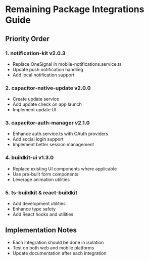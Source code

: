 # Remaining Package Integrations Guide

## Priority Order

### 1. notification-kit v2.0.3
- Replace OneSignal in mobile-notifications.service.ts
- Update push notification handling
- Add local notification support

### 2. capacitor-native-update v2.0.0
- Create update service
- Add update check on app launch
- Implement update UI

### 3. capacitor-auth-manager v2.1.0
- Enhance auth.service.ts with OAuth providers
- Add social login support
- Implement better session management

### 4. buildkit-ui v1.3.0
- Replace existing UI components where applicable
- Use pre-built form components
- Leverage animation utilities

### 5. ts-buildkit & react-buildkit
- Add development utilities
- Enhance type safety
- Add React hooks and utilities

## Implementation Notes
- Each integration should be done in isolation
- Test on both web and mobile platforms
- Update documentation after each integration